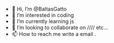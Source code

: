 - 👋 Hi, I’m @BaltasGatto
- 👀 I’m interested in coding
- 🌱 I’m currently learning js
- 💞️ I’m looking to collaborate on //// etc...
- 📫 How to reach me write a email .

<!---
BaltasGatto/BaltasGatto is a ✨ special ✨ repository because its `README.md` (this file) appears on your GitHub profile.
You can click the Preview link to take a look at your changes.
--->
